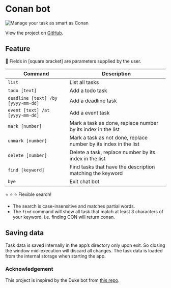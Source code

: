 # Conan bot

![Manage your task as smart as Conan](https://www.nicepng.com/png/full/689-6894004_topic-screen-la-fin-de-dtective-conan.png)

View the project on [GitHub](https://github.com/april-anh/ip).

## Feature
:rotating_light: Fields in [square bracket] are parameters supplied by the user.

| Command                            | Description                                                      |
|------------------------------------|------------------------------------------------------------------|
| `list`                             | List all tasks                                                   |
| `todo [text]`                      | Add a todo task                                                  |
| `deadline [text] /by [yyyy-mm-dd]` | Add a deadline task                                              |
| `event [text] /at [yyyy-mm-dd]`    | Add a event task                                                 |
| `mark [number]`                    | Mark a task as done, replace number by its index in the list     |
| `unmark [number]`                  | Mark a task as not done, replace number by its index in the list |
| `delete [number]`                  | Delete a task, replace number by its index in the list           |
| `find [keyword]`                   | Find tasks that have the description matching the keyword        |
| `bye`                              | Exit chat bot                                                    |

:star: :star: :star: Flexible search!
- The search is case-insensitive and matches partial words.
- The `find` command will show all task that match at least 3 characters of your keyword, i.e. finding CON will return conan.

## Saving data
Task data is saved internally in the app’s directory only upon exit.
So closing the window mid-execution will discard all changes.
The task data is loaded from the internal storage when starting the app.

### Acknowledgement
This project is inspired by the Duke bot from [this repo](https://github.com/nus-cs2103-AY2223S1/ip).

